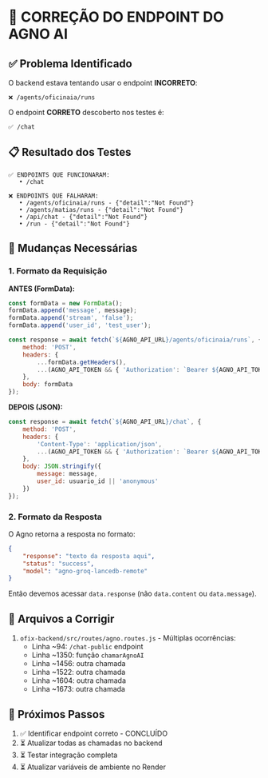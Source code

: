 # 🔧 CORREÇÃO DO ENDPOINT DO AGNO AI

## ✅ Problema Identificado

O backend estava tentando usar o endpoint **INCORRETO**:
```
❌ /agents/oficinaia/runs
```

O endpoint **CORRETO** descoberto nos testes é:
```
✅ /chat
```

## 📋 Resultado dos Testes

```
✅ ENDPOINTS QUE FUNCIONARAM:
   • /chat

❌ ENDPOINTS QUE FALHARAM:
   • /agents/oficinaia/runs - {"detail":"Not Found"}
   • /agents/matias/runs - {"detail":"Not Found"}
   • /api/chat - {"detail":"Not Found"}
   • /run - {"detail":"Not Found"}
```

## 🔄 Mudanças Necessárias

### 1. Formato da Requisição

**ANTES (FormData):**
```javascript
const formData = new FormData();
formData.append('message', message);
formData.append('stream', 'false');
formData.append('user_id', 'test_user');

const response = await fetch(`${AGNO_API_URL}/agents/oficinaia/runs`, {
    method: 'POST',
    headers: {
        ...formData.getHeaders(),
        ...(AGNO_API_TOKEN && { 'Authorization': `Bearer ${AGNO_API_TOKEN}` })
    },
    body: formData
});
```

**DEPOIS (JSON):**
```javascript
const response = await fetch(`${AGNO_API_URL}/chat`, {
    method: 'POST',
    headers: {
        'Content-Type': 'application/json',
        ...(AGNO_API_TOKEN && { 'Authorization': `Bearer ${AGNO_API_TOKEN}` })
    },
    body: JSON.stringify({
        message: message,
        user_id: usuario_id || 'anonymous'
    })
});
```

### 2. Formato da Resposta

O Agno retorna a resposta no formato:
```json
{
    "response": "texto da resposta aqui",
    "status": "success",
    "model": "agno-groq-lancedb-remote"
}
```

Então devemos acessar `data.response` (não `data.content` ou `data.message`).

## 📝 Arquivos a Corrigir

1. `ofix-backend/src/routes/agno.routes.js` - Múltiplas ocorrências:
   - Linha ~94: `/chat-public` endpoint
   - Linha ~1350: função `chamarAgnoAI`
   - Linha ~1456: outra chamada
   - Linha ~1522: outra chamada
   - Linha ~1604: outra chamada
   - Linha ~1673: outra chamada

## 🎯 Próximos Passos

1. ✅ Identificar endpoint correto - CONCLUÍDO
2. ⏳ Atualizar todas as chamadas no backend
3. ⏳ Testar integração completa
4. ⏳ Atualizar variáveis de ambiente no Render
